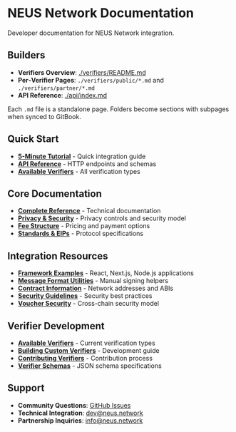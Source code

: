 # NEUS Network Documentation

Developer documentation for NEUS Network integration.

## Builders

- **Verifiers Overview**: [./verifiers/README.md](./verifiers/README.md)
- **Per‑Verifier Pages**: `./verifiers/public/*.md` and `./verifiers/partner/*.md`
- **API Reference**: [./api/index.md](./api/index.md)

Each `.md` file is a standalone page. Folders become sections with subpages when synced to GitBook.

## Quick Start

- **[5-Minute Tutorial](./QUICKSTART.md)** - Quick integration guide
- **[API Reference](./api/index.md)** - HTTP endpoints and schemas
- **[Available Verifiers](./VERIFIERS.md)** - All verification types

## Core Documentation

- **[Complete Reference](./REFERENCE.md)** - Technical documentation
- **[Privacy & Security](./PRIVACY.md)** - Privacy controls and security model
- **[Fee Structure](./FEES.md)** - Pricing and payment options
- **[Standards & EIPs](./STANDARDS.md)** - Protocol specifications

## Integration Resources

- **[Framework Examples](../examples/)** - React, Next.js, Node.js applications
- **[Message Format Utilities](../signing/)** - Manual signing helpers
- **[Contract Information](./DEPLOYMENTS.md)** - Network addresses and ABIs
- **[Security Guidelines](./SECURITY.md)** - Security best practices
- **[Voucher Security](./VOUCHER-SECURITY.md)** - Cross-chain security model

## Verifier Development

- **[Available Verifiers](./VERIFIERS.md)** - Current verification types
- **[Building Custom Verifiers](./verifiers/custom-verifiers.md)** - Development guide
- **[Contributing Verifiers](./verifiers/contributing.md)** - Contribution process
- **[Verifier Schemas](./verifiers/schemas/)** - JSON schema specifications

## Support

- **Community Questions**: [GitHub Issues](https://github.com/neus/network/issues)
- **Technical Integration**: dev@neus.network
- **Partnership Inquiries**: info@neus.network